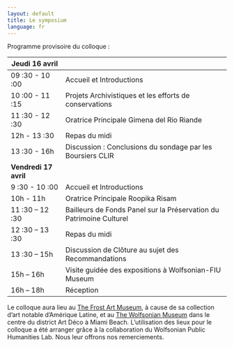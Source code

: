 ```yaml
---
layout: default
title: Le symposium
language: fr
---
```


Programme provisoire du colloque :

| **Jeudi 16 avril**    |                                                              |
| --------------------- | ------------------------------------------------------------ |
| 09 :30 - 10 :00       | Accueil et Introductions                                     |
| 10 :00 - 11 :15       | Projets Archivistiques et les  efforts de conservations      |
| 11 :30 - 12 :30       | Oratrice Principale Gimena del Rio Riande                    |
| 12h - 13 :30          | Repas du midi                                                |
| 13 :30 - 16h          | Discussion : Conclusions du sondage par les Boursiers CLIR   |
| **Vendredi 17 avril** |                                                              |
| 9 :30 - 10 :00        | Accueil et Introductions                                     |
| 10h - 11h             | Oratrice Principale Roopika  Risam                           |
| 11 :30 – 12 :30       | Bailleurs de Fonds Panel sur la Préservation du Patrimoine Culturel |
| 12 :30 – 13 :30       | Repas du midi                                                |
| 13 :30 – 15h          | Discussion de Clôture au sujet des Recommandations           |
| 15h – 16h             | Visite guidée des expositions  à Wolfsonian-FIU Museum       |
| 16h – 18h             | Réception                                                    |

 

Le colloque aura lieu au [The Frost Art Museum](https://frost.fiu.edu), à cause de sa collection d’art notable d’Amérique Latine, et au [The Wolfsonian Museum](https://wolfsonian.org) dans le centre du district Art Déco à Miami Beach. L’utilisation des lieux pour le colloque a été arranger grâce à la collaboration du Wolfsonian Public Humanities Lab. Nous leur offrons nos remerciements.